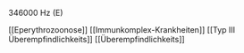 346000 Hz (E)

[[Eperythrozoonose]]
[[Immunkomplex-Krankheiten]]
[[Typ III Überempfindlichkeits]]
[[Überempfindlichkeits]]